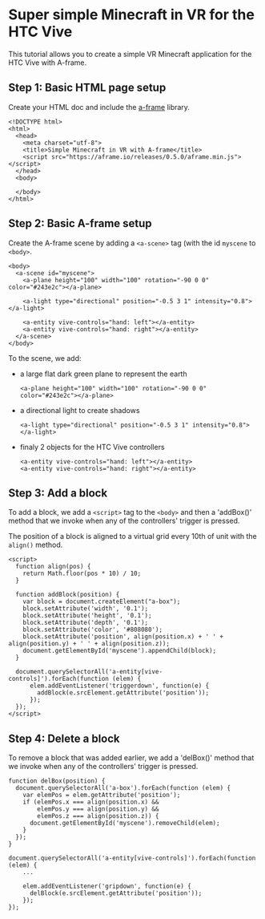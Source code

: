 # Super simple Minecraft in VR for the HTC Vive

This tutorial allows you to create a simple VR Minecraft application for the HTC Vive with A-frame.

## Step 1: Basic HTML page setup

Create your HTML doc and include the [a-frame](https://aframe.io) library.

```
<!DOCTYPE html>
<html>
  <head>
    <meta charset="utf-8">
    <title>Simple Minecraft in VR with A-frame</title>
    <script src="https://aframe.io/releases/0.5.0/aframe.min.js"></script>
  </head>
  <body>

  </body>
</html>
```

## Step 2: Basic A-frame setup

Create the A-frame scene by adding a `<a-scene>` tag (with the id `myscene` to `<body>`.

```
<body>
  <a-scene id="myscene">
    <a-plane height="100" width="100" rotation="-90 0 0" color="#243e2c"></a-plane>

    <a-light type="directional" position="-0.5 3 1" intensity="0.8"></a-light>

    <a-entity vive-controls="hand: left"></a-entity>
    <a-entity vive-controls="hand: right"></a-entity>
  </a-scene>
</body>
```

To the scene, we add:
* a large flat dark green plane to represent the earth
  ```
  <a-plane height="100" width="100" rotation="-90 0 0" color="#243e2c"></a-plane>
  ```
* a directional light to create shadows
  ```
  <a-light type="directional" position="-0.5 3 1" intensity="0.8"></a-light>
  ```
* finaly 2 objects for the HTC Vive controllers
  ```
  <a-entity vive-controls="hand: left"></a-entity>
  <a-entity vive-controls="hand: right"></a-entity>
  ```

## Step 3: Add a block

To add a block, we add a `<script>` tag to the `<body>` and then a 'addBox()' method that we invoke when any of the controllers' trigger is pressed.

The position of a block is aligned to a virtual grid every 10th of unit with the `align()` method.

```
<script>
  function align(pos) {
    return Math.floor(pos * 10) / 10;
  }

  function addBlock(position) {
    var block = document.createElement("a-box");
    block.setAttribute('width', '0.1');
    block.setAttribute('height', '0.1');
    block.setAttribute('depth', '0.1');
    block.setAttribute('color', '#808080');
    block.setAttribute('position', align(position.x) + ' ' + align(position.y) + ' ' + align(position.z));
    document.getElementById('myscene').appendChild(block);
  }

  document.querySelectorAll('a-entity[vive-controls]').forEach(function (elem) {
      elem.addEventListener('triggerdown', function(e) {
        addBlock(e.srcElement.getAttribute('position'));
      });
  });
</script>
```

## Step 4: Delete a block

To remove a block that was added earlier, we add a 'delBox()' method that we invoke when any of the controllers' trigger is pressed.


```
function delBox(position) {
  document.querySelectorAll('a-box').forEach(function (elem) {
    var elemPos = elem.getAttribute('position');
    if (elemPos.x === align(position.x) &&
        elemPos.y === align(position.y) &&
        elemPos.z === align(position.z)) {
      document.getElementById('myscene').removeChild(elem);
    }
  });
}

document.querySelectorAll('a-entity[vive-controls]').forEach(function (elem) {
    ...

    elem.addEventListener('gripdown', function(e) {
      delBlock(e.srcElement.getAttribute('position'));
    });
});
```
